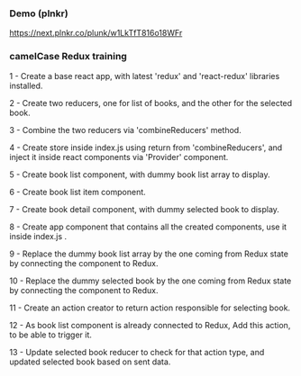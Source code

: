 ### Demo (plnkr)
https://next.plnkr.co/plunk/w1LkTfT816o18WFr

### camelCase Redux training
1 - Create a base react app, with latest 'redux' and 'react-redux' libraries installed.

2 - Create two reducers, one for list of books, and the other for the selected book.

3 - Combine the two reducers via 'combineReducers' method.

4 - Create store inside index.js using return from 'combineReducers', and inject it inside react components via 'Provider' component.

5 - Create book list component, with dummy book list array to display.

6 - Create book list item component.

7 - Create book detail component, with dummy selected book to display.

8 - Create app component that contains all the created components, use it inside index.js .

9 - Replace the dummy book list array by the one coming from Redux state by connecting the component to Redux.

10 - Replace the dummy selected book by the one coming from Redux state by connecting the component to Redux.

11 - Create an action creator to return action responsible for selecting book.

12 - As book list component is already connected to Redux, Add this action, to be able to trigger it.

13 - Update selected book reducer to check for that action type, and updated selected book based on sent data.
